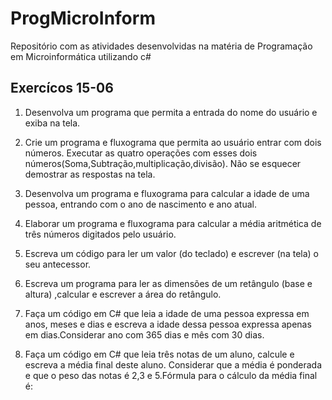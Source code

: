 # ProgMicroInform
Repositório com as atividades desenvolvidas na matéria de Programação em Microinformática utilizando c#

## Exercícos 15-06
1) Desenvolva um programa que permita a entrada do nome do usuário e exiba na tela.

2) Crie um programa e fluxograma que permita ao usuário entrar com dois números. Executar as quatro operações com esses dois números(Soma,Subtração,multiplicação,divisão). Não se esquecer demostrar as respostas na tela.

3) Desenvolva um programa e fluxograma para calcular a idade de uma pessoa, entrando com o ano de nascimento e ano atual.

4) Elaborar um programa e fluxograma para calcular a média aritmética de três números digitados pelo usuário.

5) Escreva um código para ler um valor (do teclado) e escrever (na tela) o seu antecessor.

6) Escreva  um programa para ler as dimensões de um retângulo (base e altura) ,calcular e escrever a área do retângulo.

7) Faça um  código em  C# que leia a idade de uma pessoa expressa em anos, meses e dias e escreva a idade dessa pessoa expressa apenas em dias.Considerar ano com 365 dias e mês com 30 dias.

8) Faça um código em C# que leia três notas de um aluno, calcule e escreva a média final deste aluno. Considerar que a média é ponderada e que o peso das notas é 2,3 e  5.Fórmula para o cálculo da média final é:
